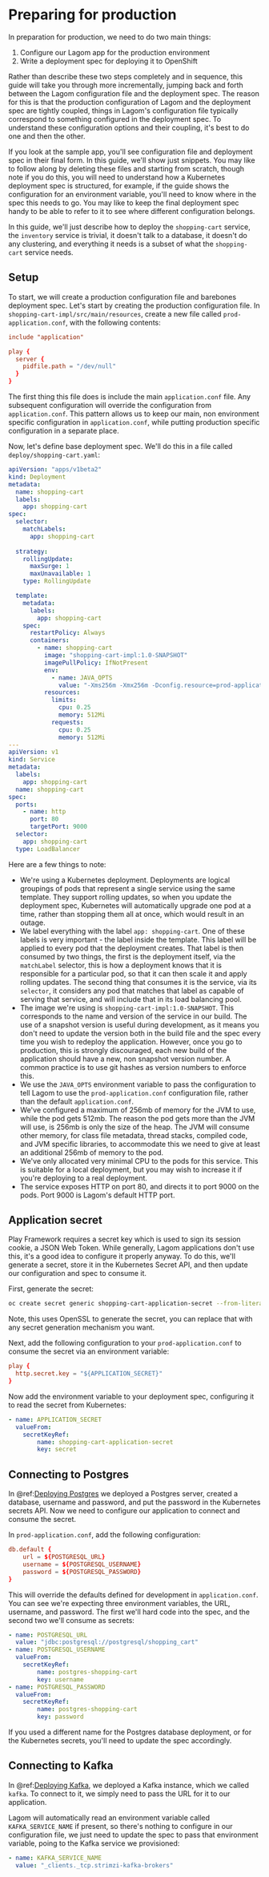 # Preparing for production

In preparation for production, we need to do two main things:

1. Configure our Lagom app for the production environment
2. Write a deployment spec for deploying it to OpenShift

Rather than describe these two steps completely and in sequence, this guide will take you through more incrementally, jumping back and forth between the Lagom configuration file and the deployment spec. The reason for this is that the production configuration of Lagom and the deployment spec are tightly coupled, things in Lagom's configuration file typically correspond to something configured in the deployment spec. To understand these configuration options and their coupling, it's best to do one and then the other.

If you look at the sample app, you'll see configuration file and deployment spec in their final form. In this guide, we'll show just snippets. You may like to follow along by deleting these files and starting from scratch, though note if you do this, you will need to understand how a Kubernetes deployment spec is structured, for example, if the guide shows the configuration for an environment variable, you'll need to know where in the spec this needs to go. You may like to keep the final deployment spec handy to be able to refer to it to see where different configuration belongs.

In this guide, we'll just describe how to deploy the `shopping-cart` service, the `inventory` service is trivial, it doesn't talk to a database, it doesn't do any clustering, and everything it needs is a subset of what the `shopping-cart` service needs.

## Setup

To start, we will create a production configuration file and barebones deployment spec. Let's start by creating the production configuration file. In `shopping-cart-impl/src/main/resources`, create a new file called `prod-application.conf`, with the following contents:

```conf
include "application"

play {
  server {
    pidfile.path = "/dev/null"
  }
}
```

The first thing this file does is include the main `application.conf` file. Any subsequent configuration will override the configuration from `application.conf`. This pattern allows us to keep our main, non environment specific configuration in `application.conf`, while putting production specific configuration in a separate place.

Now, let's define base deployment spec. We'll do this in a file called `deploy/shopping-cart.yaml`:

```yaml
apiVersion: "apps/v1beta2"
kind: Deployment
metadata:
  name: shopping-cart
  labels:
    app: shopping-cart
spec:
  selector:
    matchLabels:
      app: shopping-cart
      
  strategy:
    rollingUpdate:
      maxSurge: 1
      maxUnavailable: 1
    type: RollingUpdate

  template:
    metadata:
      labels:
        app: shopping-cart
    spec:
      restartPolicy: Always
      containers:
        - name: shopping-cart
          image: "shopping-cart-impl:1.0-SNAPSHOT"
          imagePullPolicy: IfNotPresent
          env:
            - name: JAVA_OPTS
              value: "-Xms256m -Xmx256m -Dconfig.resource=prod-application.conf"
          resources:
            limits:
              cpu: 0.25
              memory: 512Mi
            requests:
              cpu: 0.25
              memory: 512Mi
---
apiVersion: v1
kind: Service
metadata:
  labels:
    app: shopping-cart
  name: shopping-cart
spec:
  ports:
    - name: http
      port: 80
      targetPort: 9000
  selector:
    app: shopping-cart
  type: LoadBalancer
```

Here are a few things to note:

* We're using a Kubernetes deployment. Deployments are logical groupings of pods that represent a single service using the same template. They support rolling updates, so when you update the deployment spec, Kubernetes will automatically upgrade one pod at a time, rather than stopping them all at once, which would result in an outage.
* We label everything with the label `app: shopping-cart`. One of these labels is very important - the label inside the template. This label will be applied to every pod that the deployment creates. That label is then consumed by two things, the first is the deployment itself, via the `matchLabel` selector, this is how a deployment knows that it is responsible for a particular pod, so that it can then scale it and apply rolling updates. The second thing that consumes it is the service, via its `selector`, it considers any pod that matches that label as capable of serving that service, and will include that in its load balancing pool.
* The image we're using is `shopping-cart-impl:1.0-SNAPSHOT`. This corresponds to the name and version of the service in our build. The use of a snapshot version is useful during development, as it means you don't need to update the version both in the build file and the spec every time you wish to redeploy the application. However, once you go to production, this is strongly discouraged, each new build of the application should have a new, non snapshot version number. A common practice is to use git hashes as version numbers to enforce this.
* We use the `JAVA_OPTS` environment variable to pass the configuration to tell Lagom to use the `prod-application.conf` configuration file, rather than the default `application.conf`.
* We've configured a maximum of 256mb of memory for the JVM to use, while the pod gets 512mb. The reason the pod gets more than the JVM will use, is 256mb is only the size of the heap. The JVM will consume other memory, for class file metadata, thread stacks, compiled code, and JVM specific libraries, to accommodate this we need to give at least an additional 256mb of memory to the pod.
* We've only allocated very minimal CPU to the pods for this service. This is suitable for a local deployment, but you may wish to increase it if you're deploying to a real deployment.
* The service exposes HTTP on port 80, and directs it to port 9000 on the pods. Port 9000 is Lagom's default HTTP port.

## Application secret

Play Framework requires a secret key which is used to sign its session cookie, a JSON Web Token. While generally, Lagom applications don't use this, it's a good idea to configure it properly anyway. To do this, we'll generate a secret, store it in the Kubernetes Secret API, and then update our configuration and spec to consume it.

First, generate the secret:

```sh
oc create secret generic shopping-cart-application-secret --from-literal=secret="$(openssl rand -base64 48)"
```

Note, this uses OpenSSL to generate the secret, you can replace that with any secret generation mechanism you want.

Next, add the following configuration to your `prod-application.conf` to consume the secret via an environment variable:

```conf
play {
  http.secret.key = "${APPLICATION_SECRET}"
}
```

Now add the environment variable to your deployment spec, configuring it to read the secret from Kubernetes:

```yaml
- name: APPLICATION_SECRET
  valueFrom:
    secretKeyRef:
        name: shopping-cart-application-secret
        key: secret
```

## Connecting to Postgres

In @ref:[Deploying Postgres](deploying-postgres.md) we deployed a Postgres server, created a database, username and password, and put the password in the Kubernetes secrets API. Now we need to configure our application to connect and consume the secret.

In `prod-application.conf`, add the following configuration:

```conf
db.default {
    url = ${POSTGRESQL_URL}
    username = ${POSTGRESQL_USERNAME}
    password = ${POSTGRESQL_PASSWORD}
}
```

This will override the defaults defined for development in `application.conf`. You can see we're expecting three environment variables, the URL, username, and password. The first we'll hard code into the spec, and the second two we'll consume as secrets:

```yaml
- name: POSTGRESQL_URL
  value: "jdbc:postgresql://postgresql/shopping_cart"
- name: POSTGRESQL_USERNAME
  valueFrom:
    secretKeyRef:
        name: postgres-shopping-cart
        key: username
- name: POSTGRESQL_PASSWORD
  valueFrom:
    secretKeyRef:
        name: postgres-shopping-cart
        key: password
```

If you used a different name for the Postgres database deployment, or for the Kubernetes secrets, you'll need to update the spec accordingly.

## Connecting to Kafka

In @ref:[Deploying Kafka](deploying-kafka.md), we deployed a Kafka instance, which we called `kafka`. To connect to it, we simply need to pass the URL for it to our application.

Lagom will automatically read an environment variable called `KAFKA_SERVICE_NAME` if present, so there's nothing to configure in our configuration file, we just need to update the spec to pass that environment variable, poing to the Kafka service we provisioned:

```yaml
- name: KAFKA_SERVICE_NAME
  value: "_clients._tcp.strimzi-kafka-brokers"
```


